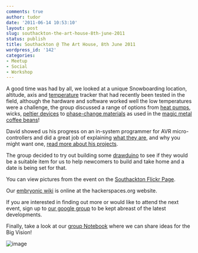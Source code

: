 ```yaml
---
comments: true
author: tudor
date: '2011-06-14 10:53:10'
layout: post
slug: southackton-the-art-house-8th-june-2011
status: publish
title: Southackton @ The Art House, 8th June 2011
wordpress_id: '142'
categories:
- Meetup
- Social
- Workshop
---
```


A good time was had by all, we looked at a unique Snowboarding location,
altitude, axis and
[temperature](http://en.wikipedia.org/wiki/Thermocouple) tracker that
had recently been tested in the field, although the hardware and
software worked well the low temperatures were a challenge, the group
discussed a range of options from 
[heat pumps](http://en.wikipedia.org/wiki/Heat_pump), wicks, 
[peltier devices](http://www.wisegeek.com/what-is-the-peltier-effect.htm) to
[phase-change materials](http://en.wikipedia.org/wiki/Phase_change_material) as used
in the 
[magic metal coffee beans](http://www.kickstarter.com/projects/705847536/coffee-joulies-your-coffee-just-right)!

David showed us his progress on an in-system programmer for AVR
micro-controllers and did a great job of explaining 
[what they are](http://www.atmel.com/dyn/products/tools_card.asp?tool_id=3808), and
why you might want one, 
[read more about his projects](http://www.asguard.org.uk/2010/12/10/thermocouple-conversion/#more-116).

 The group decided to try out building some
[drawduino](http://www.adafruit.com/products/197) to see if they would
be a suitable item for us to help newcomers to build and take home and a
date is being set for that. 

 You can view pictures from the event on the 
[Southackton Flickr Page](http://www.flickr.com/groups/1245172@N22/). 

 Our [embryonic wiki](http://hackerspaces.org/wiki/Southackton) is
online at the hackerspaces.org website. 

 If you are interested in finding out more or would like to attend the
next event, sign up to 
[our google group](http://groups.google.com/group/southackton) to be kept abreast of
the latest developments. 

 Finally, take a look at our 
[group Notebook](http://openpad.me/oIYpOW2UaG) where we can share ideas for the
Big Vision!

![image](http://theuncommon.co.uk/hackspace/wp-content/uploads/2011/06/Untitled-1-300x226.png "Untitled-1")
